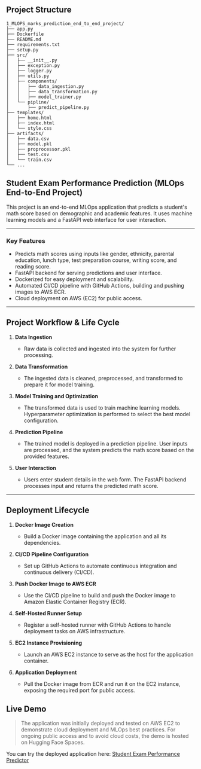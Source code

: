 

## Project Structure

```
1_MLOPS_marks_prediction_end_to_end_project/
├── app.py
├── Dockerfile
├── README.md
├── requirements.txt
├── setup.py
├── src/
│   ├── __init__.py
│   ├── exception.py
│   ├── logger.py
│   ├── utils.py
│   ├── components/
│   │   ├── data_ingestion.py
│   │   ├── data_transformation.py
│   │   ├── model_trainer.py
│   └── pipline/
│       ├── predict_pipeline.py
├── templates/
│   ├── home.html
│   ├── index.html
│   └── style.css
├── artifacts/
│   ├── data.csv
│   ├── model.pkl
│   ├── proprocessor.pkl
│   ├── test.csv
│   └── train.csv
└── ...
```


## Student Exam Performance Prediction (MLOps End-to-End Project)

This project is an end-to-end MLOps application that predicts a student's math score based on demographic and academic features. It uses machine learning models and a FastAPI web interface for user interaction.

---

### Key Features
- Predicts math scores using inputs like gender, ethnicity, parental education, lunch type, test preparation course, writing score, and reading score.
- FastAPI backend for serving predictions and user interface.
- Dockerized for easy deployment and scalability.
- Automated CI/CD pipeline with GitHub Actions, building and pushing images to AWS ECR.
- Cloud deployment on AWS (EC2) for public access.

---

## Project Workflow & Life Cycle

1. **Data Ingestion**
	- Raw data is collected and ingested into the system for further processing.

2. **Data Transformation**
	- The ingested data is cleaned, preprocessed, and transformed to prepare it for model training.

3. **Model Training and Optimization**
	- The transformed data is used to train machine learning models. Hyperparameter optimization is performed to select the best model configuration.

4. **Prediction Pipeline**
	- The trained model is deployed in a prediction pipeline. User inputs are processed, and the system predicts the math score based on the provided features.

5. **User Interaction**
	- Users enter student details in the web form. The FastAPI backend processes input and returns the predicted math score.

---

## Deployment Lifecycle

1. **Docker Image Creation**
	- Build a Docker image containing the application and all its dependencies.

2. **CI/CD Pipeline Configuration**
	- Set up GitHub Actions to automate continuous integration and continuous delivery (CI/CD).

3. **Push Docker Image to AWS ECR**
	- Use the CI/CD pipeline to build and push the Docker image to Amazon Elastic Container Registry (ECR).

4. **Self-Hosted Runner Setup**
	- Register a self-hosted runner with GitHub Actions to handle deployment tasks on AWS infrastructure.

5. **EC2 Instance Provisioning**
	- Launch an AWS EC2 instance to serve as the host for the application container.

6. **Application Deployment**
	- Pull the Docker image from ECR and run it on the EC2 instance, exposing the required port for public access.


## Live Demo

> The application was initially deployed and tested on AWS EC2 to demonstrate cloud deployment and MLOps best practices. For ongoing public access and to avoid cloud costs, the demo is hosted on Hugging Face Spaces.

You can try the deployed application here: [Student Exam Performance Predictor](https://huggingface.co/spaces/ataa599/studentperformance)

